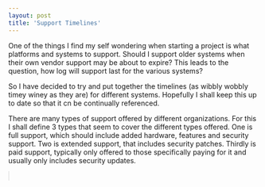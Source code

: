 ```yaml
---
layout: post
title: 'Support Timelines'
---
```


One of the things I find my self wondering when starting a project is what platforms and systems to support. Should I support older systems when their own vendor support may be about to expire? This leads to the question, how log will support last for the various systems?

So I have decided to try and put together the timelines (as wibbly wobbly timey winey as they are) for different systems. Hopefully I shall keep this up to date so that it cn be continually referenced.

There are many types of support offered by different organizations. For this I shall define 3 types that seem to cover the different types offered. One is full support, which should include added hardware, features and security support. Two is extended support, that includes security patches. Thirdly is paid support, typically only offered to those specifically paying for it and usually only includes security updates.

<canvas id="canvasTimelines" width="100" height="100" 
  style="border: 1px solid #e8e8e8;"></canvas>

<script>
$(document).ready(function() {
  var barHeight = 50;
  var c=document.getElementById("canvasTimelines");
  
  var width = window.innerWidth;
  var height = window.innerHeight - barHeight;

  //c.width = width * window.devicePixelRatio;
  //c.height = height * window.devicePixelRatio;
  
  //c.style.width  = width + 'px';
  //c.style.height = height + 'px';


  
  var jqxhr = $.getJSON( "/assets/support_timelines.json", function( data ) {
    
    var rowHeight = 20;
    var rowSpace = 20;
    var height = 0;
    var minDate = Date.now();
    var maxDate = Date.now();
    
    
    
    for(var i = 0; i < data.length; i++)
    {
      /*
      release":"2007-03-15",
      "mainstream_support":"2013-01-08",
      "extended_support":"2017-03-31",
      "private_support":"2020-11-30",
      */
      
      
      if(data[i].type == "OS")
      {
        for(var j = 0; j < data[i].data.length; j++)
        {
          height += rowHeight;
          
          var date;
          
          if(data[i].data[j].release)
          {
            date = Date.parse(data[i].data[j].release);
          
            if(date < minDate)
              minDate = date;
            if(date > maxDate)
              maxDate = date;
          }
          
          if(data[i].data[j].mainstream_support)
          {
            date = Date.parse(data[i].data[j].mainstream_support);
          
            if(date < minDate)
              minDate = date;
            if(date > maxDate)
              maxDate = date;
          }
          
          if(data[i].data[j].extended_support)
          {
            date = Date.parse(data[i].data[j].extended_support);
          
            if(date < minDate)
              minDate = date;
            if(date > maxDate)
              maxDate = date;
          }
          
          if(data[i].data[j].private_support)
          {
            date = Date.parse(data[i].data[j].private_support);
          
            if(date < minDate)
              minDate = date;
            if(date > maxDate)
              maxDate = date;
          }
        }
      }
      else if(data[i].type == "Browser")
      {
      
      }
    }
    
    
    
    width = window.innerWidth / 2;
    height = height + rowHeight*2;
    
    var dateWidth = width / (maxDate - minDate);

    c.width = width/* * window.devicePixelRatio*/;
    c.height = height/* * window.devicePixelRatio*/;
  
    c.style.width  = width + 'px';
    c.style.height = height + 'px';
    
    var ctx = c.getContext("2d");
    
    ctx.font="12px Verdana";
    ctx.lineWidth = 1;
    ctx.strokeStyle = "#b0b0b0";
    
    //Draw dates
    var maxDateYear = new Date(maxDate);
    var minDateYear = new Date(minDate);
    var numYears = maxDateYear.getFullYear() - minDateYear.getFullYear() + 2;
    var startYear = new Date(minDate);
    startYear.setFullYear(minDateYear.getFullYear() - 1);
    startYear.setMonth(0);
    startYear.setDate(0);
    for(var i = 0; i < numYears; i++)
    {
      var x = (startYear.getTime() - minDate)*dateWidth;
      
      
      ctx.beginPath();
      ctx.moveTo(x,0);
      ctx.lineTo(x,height);
      ctx.stroke();
      
      ctx.fillText(startYear.getFullYear(), x, rowHeight-3);
      
      startYear.setFullYear(startYear.getFullYear() + 1);
    }
    
    
    
    
    var pos = 0;
    var lineWidth = 4;
    
    ctx.font="14px Verdana";
    ctx.lineWidth = lineWidth;
    
    
    for(var i = 0; i < data.length; i++)
    {
    
      if(data[i].type == "OS")
      {
        for(var j = 0; j < data[i].data.length; j++)
        {

          var date;
          var left;
          var mid;
          
          pos += rowHeight;
          

          
          
          if(data[i].data[j].release)
          {
            date = Date.parse(data[i].data[j].release);
          
            left = (date - minDate) * dateWidth;
            
          
            ctx.strokeStyle = "red";
            ctx.fillStyle = "rgba(255,0,0,0.67)";
            
          
            if(data[i].data[j].mainstream_support)
            {
              date = Date.parse(data[i].data[j].mainstream_support);
              var w = (date - minDate) * dateWidth - left;
              
              ctx.fillRect(left+lineWidth/2,pos+lineWidth/2,w-lineWidth,rowHeight-lineWidth);
              ctx.strokeRect(left+lineWidth/2,pos+lineWidth/2,w-lineWidth,rowHeight-lineWidth);
              
              mid = left + w;

            }
          
            if(data[i].data[j].extended_support)
            {
              ctx.fillStyle = "rgba(255,0,0,0.33)";
              
              date = Date.parse(data[i].data[j].extended_support);
              var w = (date - minDate) * dateWidth - mid;
              
              ctx.fillRect(mid+lineWidth/2,pos+lineWidth/2,w-lineWidth,rowHeight-lineWidth);
              ctx.strokeRect(mid+lineWidth/2,pos+lineWidth/2,w-lineWidth,rowHeight-lineWidth);
              
              mid = mid + w;
            }
          
            if(data[i].data[j].private_support)
            {
              ctx.fillStyle = "rgba(255,0,0,0.0)";
              
              date = Date.parse(data[i].data[j].private_support);
              var w = (date - minDate) * dateWidth - mid;
              
              ctx.fillRect(mid+lineWidth/2,pos+lineWidth/2,w-lineWidth,rowHeight-lineWidth);
              ctx.strokeRect(mid+lineWidth/2,pos+lineWidth/2,w-lineWidth,rowHeight-lineWidth);
              
              mid = mid + w;
          
            }
            
            ctx.fillStyle = "black";
            ctx.fillText(data[i].data[j].name, left + lineWidth, pos-lineWidth+rowHeight);
          
            
          }
        }
      }
      else if(data[i].type == "Browser")
      {
      
      }
    
    }
    
    var x = (Date.now() - minDate)* dateWidth;
    
    ctx.lineWidth = 2;
    ctx.beginPath();
    ctx.moveTo(x,0);
    ctx.lineTo(x,height);
    ctx.stroke();
    
  })
  
  

});
  
</script>
